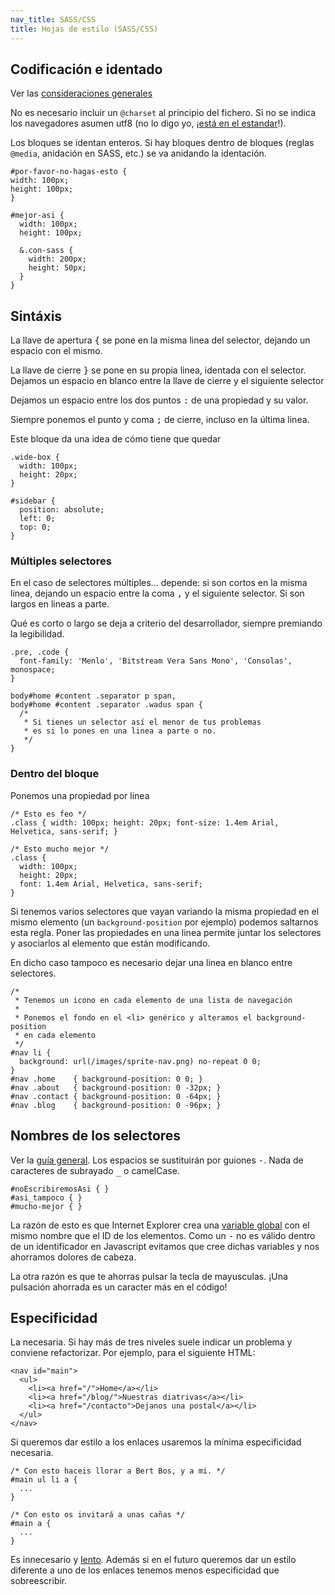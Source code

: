 ```yaml
---
nav_title: SASS/CSS
title: Hojas de estilo (SASS/CSS)
---
```


## Codificación e identado

Ver las [consideraciones generales](/guides/general.html)

No es necesario incluir un `@charset` al principio del fichero. Si no se indica los navegadores asumen utf8 (no lo digo
yo, ¡[está en el estandar][w3c]!).

Los bloques se identan enteros. Si hay bloques dentro de bloques (reglas `@media`, anidación en SASS, etc.) se va
anidando la identación.

    #por-favor-no-hagas-esto {
    width: 100px;
    height: 100px;
    }

    #mejor-asi {
      width: 100px;
      height: 100px;

      &.con-sass {
        width: 200px;
        height: 50px;
      }
    }


## Sintáxis

La llave de apertura <kbd>{</kbd> se pone en la misma linea del selector, dejando un espacio con el mismo.

La llave de cierre <kbd>}</kbd> se pone en su propia linea, identada con el selector. Dejamos un espacio en blanco entre la llave
de cierre y el siguiente selector

Dejamos un espacio entre los dos puntos <kbd>:</kbd> de una propiedad y su valor.

Siempre ponemos el punto y coma <kbd>;</kbd> de cierre, incluso en la última linea.

Este bloque da una idea de cómo tiene que quedar

    .wide-box {
      width: 100px;
      height: 20px;
    }

    #sidebar {
      position: absolute;
      left: 0;
      top: 0;
    }

### Múltiples selectores

<!-- No estoy del todo convencido con esto -->
En el caso de selectores múltiples... depende: si son cortos en la misma linea, dejando un espacio entre la coma
<kbd>,</kbd> y el siguiente selector. Si son largos en lineas a parte.

Qué es corto o largo se deja a criterio del desarrollador, siempre premiando la legibilidad.

    .pre, .code {
      font-family: 'Menlo', 'Bitstream Vera Sans Mono', 'Consolas', monospace;
    }

    body#home #content .separator p span,
    body#home #content .separator .wadus span {
      /*
       * Si tienes un selector así el menor de tus problemas
       * es si lo pones en una linea a parte o no.
       */
    }

### Dentro del bloque

Ponemos una propiedad por linea

    /* Esto es feo */
    .class { width: 100px; height: 20px; font-size: 1.4em Arial, Helvetica, sans-serif; }

    /* Esto mucho mejor */
    .class {
      width: 100px;
      height: 20px;
      font: 1.4em Arial, Helvetica, sans-serif;
    }

Si tenemos varios selectores que vayan variando la misma propiedad en el mismo elemento (un `background-position` por ejemplo) podemos saltarnos esta regla. Poner las propiedades en una linea permite juntar los selectores y asociarlos al
elemento que están modificando.

En dicho caso tampoco es necesario dejar una linea en blanco entre selectores.

    /*
     * Tenemos un icono en cada elemento de una lista de navegación
     *
     * Ponemos el fondo en el <li> genérico y alteramos el background-position
     * en cada elemento
     */
    #nav li {
      background: url(/images/sprite-nav.png) no-repeat 0 0;
    }
    #nav .home    { background-position: 0 0; }
    #nav .about   { background-position: 0 -32px; }
    #nav .contact { background-position: 0 -64px; }
    #nav .blog    { background-position: 0 -96px; }

<!--
Dentro del bloque las propiedades deben seguir este orden

    #orden {
      ...
    }
-->
## Nombres de los selectores

Ver la [guía general](/guides/general.html#nombres_de_identificadores). Los espacios se sustituirán por guiones <kbd>-</kbd>.
Nada de caracteres de subrayado <kbd>_</kbd> o camelCase.

    #noEscribiremosAsi { }
    #asi_tampoco { }
    #mucho-mejor { }

La razón de esto es que Internet Explorer crea una [variable global][IE_globals]
con el mismo nombre que el ID de los elementos. Como un <kbd>-</kbd> no es válido dentro de un identificador en Javascript
evitamos que cree dichas variables y nos ahorramos dolores de cabeza.

La otra razón es que te ahorras pulsar la tecla de mayusculas. ¡Una pulsación ahorrada es un caracter más en el código!

## Especificidad

La necesaria. Si hay más de tres niveles suele indicar un problema y conviene refactorizar. Por ejemplo, para el
siguiente HTML:

    <nav id="main">
      <ul>
        <li><a href="/">Home</a></li>
        <li><a href="/blog/">Nuestras diatrivas</a></li>
        <li><a href="/contacto">Dejanos una postal</a></li>
      </ul>
    </nav>

Si queremos dar estilo a los enlaces usaremos la mínima especificidad necesaria.

    /* Con esto haceis llorar a Bert Bos, y a mi. */
    #main ul li a {
      ...
    }

    /* Con esto os invitará a unas cañas */
    #main a {
      ...
    }

Es innecesario y [lento][mdn_css_Efficiency].
Además si en el futuro queremos dar un estilo diferente a uno de los enlaces tenemos menos especificidad que
sobreescribir.

[w3c]: http://www.w3.org/TR/CSS21/syndata.html#charset
[IE_globals]: http://stackoverflow.com/questions/9275331/ie-cant-manage-global-variables
[mdn_css_efficiency]: https://developer.mozilla.org/en-US/docs/CSS/Writing_Efficient_CSS?redirectlocale=en-US&redirectslug=Writing_Efficient_CSS#Avoid_the_descendant_selector.21

